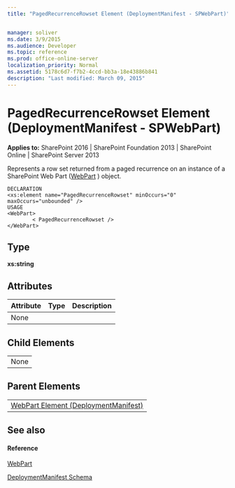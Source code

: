 ```yaml
---
title: "PagedRecurrenceRowset Element (DeploymentManifest - SPWebPart)"


manager: soliver
ms.date: 3/9/2015
ms.audience: Developer
ms.topic: reference
ms.prod: office-online-server
localization_priority: Normal
ms.assetid: 5178c6d7-f7b2-4ccd-bb3a-18e43886b841
description: "Last modified: March 09, 2015"
---
```


# PagedRecurrenceRowset Element (DeploymentManifest - SPWebPart)

 
  
 **Applies to:** SharePoint 2016 | SharePoint Foundation 2013 | SharePoint Online | SharePoint Server 2013 
  
Represents a row set returned from a paged recurrence on an instance of a SharePoint Web Part ([WebPart](https://msdn.microsoft.com/library/Microsoft.SharePoint.WebPartPages.WebPart.aspx) ) object. 
  
```
DECLARATION
<xs:element name="PagedRecurrenceRowset" minOccurs="0" maxOccurs="unbounded" />
USAGE
<WebPart>
        < PagedRecurrenceRowset />
</WebPart>

```

## Type

 **xs:string**
  
## Attributes

|**Attribute**|**Type**|**Description**|
|:-----|:-----|:-----|
|None  <br/> |||
   
## Child Elements

||
|:-----|
|None |
   
## Parent Elements

||
|:-----|
|[WebPart Element (DeploymentManifest)](webpart-element-deploymentmanifest.md)|
   
## See also

#### Reference

[WebPart](https://msdn.microsoft.com/library/Microsoft.SharePoint.WebPartPages.WebPart.aspx)


[DeploymentManifest Schema](deploymentmanifest-schema.md)

